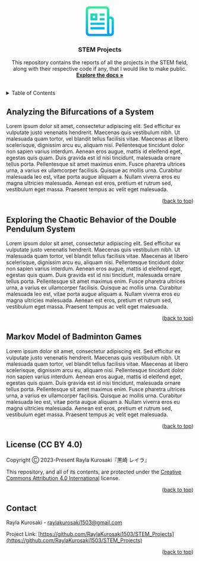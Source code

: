<a name="readme-top"></a>



<!-- PROJECT LOGO -->
<br />
<div align="center">
<a href="https://github.com/RaylaKurosaki1503/STEM_Projects">
    <img src="images/logo.png" alt="Logo" width="80" height="80">
</a>

<h3 align="center">STEM Projects</h3>

<p align="center">
    This repository contains the reports of all the projects in the STEM field, along with their respective code if any, that I would like to make public.
    <br />
    <a href="https://github.com/RaylaKurosaki1503/STEM_Projects"><strong>Explore the docs »</strong></a>
    <br />
    <br />
</p>
</div>



<!-- TABLE OF CONTENTS -->
<details>
<summary>Table of Contents</summary>
<ol>
    <li>Projects
        <ul>
            <li><a href="#Analyzing-the-Bifurcations-of-a-System">Analyzing the Bifurcations of a System</a></li>
            <li><a href="#Exploring-the-Chaotic-Behavior-of-the-Double-Pendulum-System">Exploring the Chaotic Behavior of the Double Pendulum System</a></li>
            <li><a href="#Markov-Model-of-Badminton-Games">Markov Model of Badminton Games</a></li>
        </ul>
    </li>
    <li><a href="#license-(CC-BY-4.0)">License</a></li>
    <li><a href="#contact">Contact</a></li>
  </ol>
</details>



<!-- Analyzing the Bifurcations of a System -->
## Analyzing the Bifurcations of a System
Lorem ipsum dolor sit amet, consectetur adipiscing elit. Sed efficitur ex vulputate justo venenatis hendrerit. Maecenas quis vestibulum nibh. Ut malesuada quam tortor, vel blandit tellus facilisis vitae. Maecenas at libero scelerisque, dignissim arcu eu, aliquam nisi. Pellentesque tincidunt dolor non sapien varius interdum. Aenean eros augue, mattis id eleifend eget, egestas quis quam. Duis gravida est id nisi tincidunt, malesuada ornare tellus porta. Pellentesque sit amet maximus enim. Fusce pharetra ultrices urna, a varius ex ullamcorper facilisis. Quisque ac mollis urna. Curabitur malesuada leo est, vitae porta augue aliquam a. Nullam viverra eros eu magna ultricies malesuada. Aenean est eros, pretium et rutrum sed, vestibulum eget massa. Praesent tempus ac velit eget malesuada.
<p align="right">(<a href="#readme-top">back to top</a>)</p>



<!-- Exploring the Chaotic Behavior of the Double Pendulum System -->
## Exploring the Chaotic Behavior of the Double Pendulum System
Lorem ipsum dolor sit amet, consectetur adipiscing elit. Sed efficitur ex vulputate justo venenatis hendrerit. Maecenas quis vestibulum nibh. Ut malesuada quam tortor, vel blandit tellus facilisis vitae. Maecenas at libero scelerisque, dignissim arcu eu, aliquam nisi. Pellentesque tincidunt dolor non sapien varius interdum. Aenean eros augue, mattis id eleifend eget, egestas quis quam. Duis gravida est id nisi tincidunt, malesuada ornare tellus porta. Pellentesque sit amet maximus enim. Fusce pharetra ultrices urna, a varius ex ullamcorper facilisis. Quisque ac mollis urna. Curabitur malesuada leo est, vitae porta augue aliquam a. Nullam viverra eros eu magna ultricies malesuada. Aenean est eros, pretium et rutrum sed, vestibulum eget massa. Praesent tempus ac velit eget malesuada.
<p align="right">(<a href="#readme-top">back to top</a>)</p>



<!-- Markov Model of Badminton Games -->
## Markov Model of Badminton Games
Lorem ipsum dolor sit amet, consectetur adipiscing elit. Sed efficitur ex vulputate justo venenatis hendrerit. Maecenas quis vestibulum nibh. Ut malesuada quam tortor, vel blandit tellus facilisis vitae. Maecenas at libero scelerisque, dignissim arcu eu, aliquam nisi. Pellentesque tincidunt dolor non sapien varius interdum. Aenean eros augue, mattis id eleifend eget, egestas quis quam. Duis gravida est id nisi tincidunt, malesuada ornare tellus porta. Pellentesque sit amet maximus enim. Fusce pharetra ultrices urna, a varius ex ullamcorper facilisis. Quisque ac mollis urna. Curabitur malesuada leo est, vitae porta augue aliquam a. Nullam viverra eros eu magna ultricies malesuada. Aenean est eros, pretium et rutrum sed, vestibulum eget massa. Praesent tempus ac velit eget malesuada.
<p align="right">(<a href="#readme-top">back to top</a>)</p>



<!-- LICENSE -->
## License (CC BY 4.0)
Copyright Ⓒ 2023-Present Rayla Kurosaki『黒崎 レイラ』

This repository, and all of its contents, are protected under the 
[Creative Commons Attribution 4.0 International][license-url] license.

[license-url]: https://creativecommons.org/licenses/by/4.0/legalcode
<p align="right">(<a href="#readme-top">back to top</a>)</p>



<!-- CONTACT -->
## Contact
Rayla Kurosaki - raylakurosaki1503@gmail.com

Project Link: [https://github.com/RaylaKurosaki1503/STEM_Projects](https://github.com/RaylaKurosaki1503/STEM_Projects)
<p align="right">(<a href="#readme-top">back to top</a>)</p>

